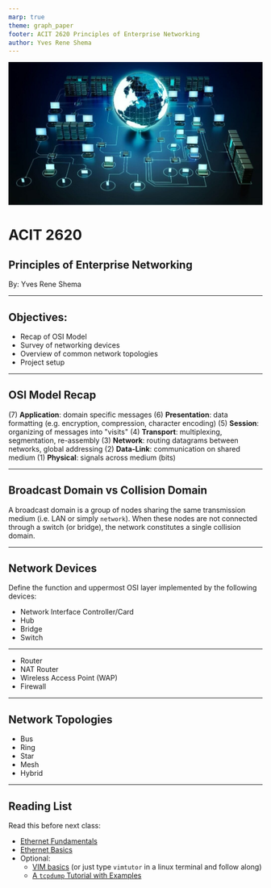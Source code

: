 ```yaml
---
marp: true
theme: graph_paper
footer: ACIT 2620 Principles of Enterprise Networking
author: Yves Rene Shema
---
```


![bg opacity:.2](../img/networking.jpg)

# ACIT 2620

## Principles of Enterprise Networking

By: Yves Rene Shema

---

## Objectives:

- Recap of OSI Model
- Survey of networking devices
- Overview of common network topologies
- Project setup

---

## OSI Model Recap

(7) **Application**: domain specific messages
(6) **Presentation**: data formatting (e.g. encryption, compression, character encoding)
(5) **Session**: organizing of messages into "visits"
(4) **Transport**: multiplexing, segmentation, re-assembly
(3) **Network**: routing datagrams between networks, global addressing
(2) **Data-Link**: communication on shared medium
(1) **Physical**: signals across medium (bits)

---

## Broadcast Domain vs Collision Domain

A broadcast domain is a group of nodes sharing the same transmission medium (i.e. LAN or simply `network`). When these nodes are not connected through a switch (or bridge), the network constitutes a single collision domain.

---

## Network Devices

Define the function and uppermost OSI layer implemented by the following devices:

* Network Interface Controller/Card
* Hub
* Bridge
* Switch

---

* Router
* NAT Router
* Wireless Access Point (WAP)
* Firewall

---

## Network Topologies

* Bus
* Ring
* Star
* Mesh
* Hybrid

---

## Reading List

Read this before next class:

* [Ethernet Fundamentals](https://www.oreilly.com/videos/the-complete-cybersecurity/9780136173717/9780136173717-SPTT_00_08_05_00/)
* [Ethernet Basics](https://intronetworks.cs.luc.edu/current2/html/ethernet1.html)
* Optional:
  * [VIM basics](https://www.howtoforge.com/vim-basics) (or just type `vimtutor` in a linux terminal and follow along)
  * [A `tcpdump` Tutorial with Examples](https://danielmiessler.com/study/tcpdump)
